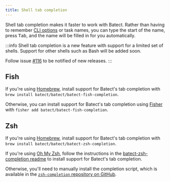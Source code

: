 ```yaml
---
title: Shell tab completion
---
```


Shell tab completion makes it faster to work with Batect. Rather than having to remember [CLI options](../reference/cli.mdx) or task names, you can type the
start of the name, press <kbd>Tab</kbd>, and the name will be filled in for you automatically.

:::info
Shell tab completion is a new feature with support for a limited set of shells. Support for other shells such as Bash will be added soon.

Follow issue [#116](https://github.com/batect/batect/issues/116) to be notified of new releases.
:::

## Fish

If you're using [Homebrew](https://brew.sh), install support for Batect's tab completion with `brew install batect/batect/batect-fish-completion`.

Otherwise, you can install support for Batect's tab completion using [Fisher](https://github.com/jorgebucaran/fisher) with `fisher add batect/batect-fish-completion`.

## Zsh

If you're using [Homebrew](https://brew.sh), install support for Batect's tab completion with `brew install batect/batect/batect-zsh-completion`.

If you're using [Oh My Zsh](https://ohmyz.sh/), follow the instructions in the [batect-zsh-completion readme](https://github.com/batect/batect-zsh-completion#with-oh-my-zsh)
to install support for Batect's tab completion.

Otherwise, you'll need to manually install the completion script, which is available in the
[`zsh-completion` repository on GitHub](https://github.com/batect/batect-zsh-completion/tree/main/_batect).
